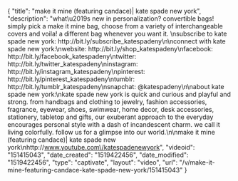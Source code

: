 {
    "title": "make it mine (featuring candace)| kate spade new york",
    "description": "what\u2019s new in personalization? convertible bags! simply pick a make it mine bag, choose from a variety of interchangeable covers and voila! a different bag whenever you want it. \nsubscribe to kate spade new york: http:\/\/bit.ly\/subscribe_katespadeny\n\nconnect with kate spade new york:\nwebsite: http:\/\/bit.ly\/shop_katespadeny\nfacebook: http:\/\/bit.ly\/facebook_katespadeny\ntwitter: http:\/\/bit.ly\/twitter_katespadeny\ninstagram: http:\/\/bit.ly\/instagram_katespadeny\npinterest: http:\/\/bit.ly\/pinterest_katespadeny\ntumblr: http:\/\/bit.ly\/tumblr_katespadeny\nsnapchat: @katespadeny\n\nabout kate spade new york:\nkate spade new york is quick and curious and playful and strong. from handbags and clothing to jewelry, fashion accessories, fragrance, eyewear, shoes, swimwear, home decor, desk accessories, stationery, tabletop and gifts, our exuberant approach to the everyday encourages personal style with a dash of incandescent charm. we call it living colorfully. follow us for a glimpse into our world.\n\nmake it mine (featuring candace)| kate spade new york\nhttp:\/\/www.youtube.com\/katespadenewyork",
    "videoid": "151415043",
    "date_created": "1519422456",
    "date_modified": "1519422456",
    "type": "captivate",
    "layout": "video",
    "url": "\/v\/make-it-mine-featuring-candace-kate-spade-new-york\/151415043"
}
